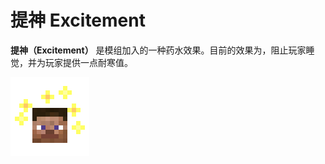 # 提神 Excitement

**提神（Excitement）**
是模组加入的一种药水效果。目前的效果为，阻止玩家睡觉，并为玩家提供一点耐寒值。

![提神图标](../.gitbook/assets/effects/excitement.png)